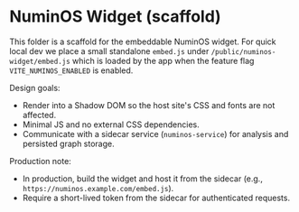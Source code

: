 # NuminOS Widget (scaffold)

This folder is a scaffold for the embeddable NuminOS widget. For quick local dev we place a small standalone `embed.js` under `/public/numinos-widget/embed.js` which is loaded by the app when the feature flag `VITE_NUMINOS_ENABLED` is enabled.

Design goals:
- Render into a Shadow DOM so the host site's CSS and fonts are not affected.
- Minimal JS and no external CSS dependencies.
- Communicate with a sidecar service (`numinos-service`) for analysis and persisted graph storage.

Production note:
- In production, build the widget and host it from the sidecar (e.g., `https://numinos.example.com/embed.js`).
- Require a short-lived token from the sidecar for authenticated requests.

